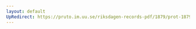 ```yaml
---
layout: default
UpRedirect: https://pruto.im.uu.se/riksdagen-records-pdf/1879/prot-1879--fk--030/prot-1879--fk--030_025.pdf
---
```

